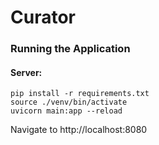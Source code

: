 # Curator

### Running the Application

#### Server:
```
pip install -r requirements.txt
source ./venv/bin/activate
uvicorn main:app --reload
```

Navigate to http://localhost:8080